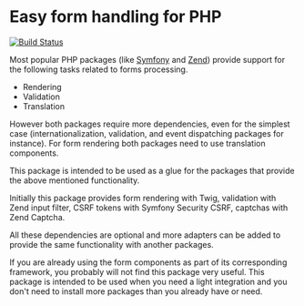 # Easy form handling for PHP

[![Build Status](https://travis-ci.org/ComPHPPuebla/simple-form.svg?branch=master)](https://travis-ci.org/ComPHPPuebla/simple-form)

Most popular PHP packages (like [Symfony][1] and [Zend][2]) provide support for the following tasks related to forms
processing.

* Rendering
* Validation
* Translation

However both packages require more dependencies, even for the simplest case (internationalization, validation,
and event dispatching packages for instance). For form rendering both packages need to use translation components.

This package is intended to be used as a glue for the packages that provide the above mentioned functionality.

Initially this package provides form rendering with Twig, validation with Zend input filter, CSRF tokens with Symfony
Security CSRF, captchas with Zend Captcha.

All these dependencies are optional and more adapters can be added to provide the same functionality with another
packages.

If you are already using the form components as part of its corresponding framework, you probably will not find this
package very useful. This package is intended to be used when you need a light integration and you don't need to install
more packages than you already have or need.

[1]: http://symfony.com/doc/current/components/form/introduction.html
[2]: http://framework.zend.com/manual/current/en/modules/zend.form.intro.html

